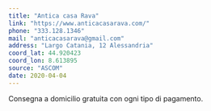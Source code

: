 ```yaml
---
title: "Antica casa Rava"
link: "https://www.anticacasarava.com/"
phone: "333.128.1346"
mail: "anticacasarava@gmail.com"
address: "Largo Catania, 12 Alessandria"
coord_lat: 44.920423
coord_lon: 8.613895
source: "ASCOM"
date: 2020-04-04
---
```


Consegna a domicilio gratuita con ogni tipo di pagamento.
